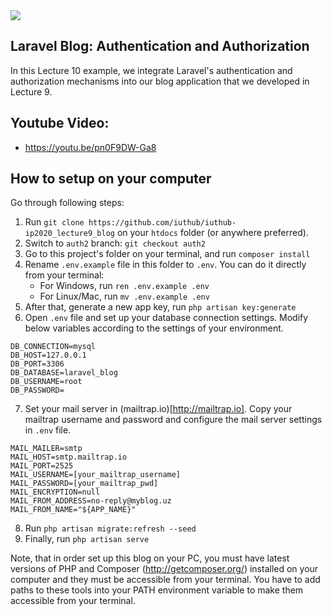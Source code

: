 <img src="https://i.imgur.com/ZQ0vByD.png">

## Laravel Blog: Authentication and Authorization

In this Lecture 10 example, we integrate Laravel's authentication and authorization mechanisms into our blog application that we developed in Lecture 9.

## Youtube Video:

- https://youtu.be/pn0F9DW-Ga8


## How to setup on your computer

Go through following steps:

1) Run `git clone https://github.com/iuthub/iuthub-ip2020_lecture9_blog` on your `htdocs` folder (or anywhere preferred).
2) Switch to `auth2` branch: `git checkout auth2`
3) Go to this project's folder on your terminal, and run `composer install`
4) Rename `.env.example` file in this folder to `.env`. You can do it directly from your terminal:
	- For Windows, run `ren .env.example .env`
	- For Linux/Mac, run `mv .env.example .env`
5) After that, generate a new app key, run `php artisan key:generate`
6) Open `.env` file and set up your database connection settings. Modify below variables according to the settings of your environment.
```
DB_CONNECTION=mysql
DB_HOST=127.0.0.1 
DB_PORT=3306
DB_DATABASE=laravel_blog
DB_USERNAME=root
DB_PASSWORD=
```

7) Set your mail server in (mailtrap.io)[http://mailtrap.io]. Copy your mailtrap username and password and configure the mail server settings in `.env` file.
```
MAIL_MAILER=smtp
MAIL_HOST=smtp.mailtrap.io
MAIL_PORT=2525
MAIL_USERNAME=[your_mailtrap_username]
MAIL_PASSWORD=[your_mailtrap_pwd]
MAIL_ENCRYPTION=null
MAIL_FROM_ADDRESS=no-reply@myblog.uz
MAIL_FROM_NAME="${APP_NAME}"	
```

8) Run `php artisan migrate:refresh --seed`
9) Finally, run `php artisan serve`

Note, that in order set up this blog on your PC, you must have latest versions of PHP and Composer (http://getcomposer.org/) installed on your computer and they must be accessible from your terminal. You have to add paths to these tools into your PATH environment variable to make them accessible from your terminal.